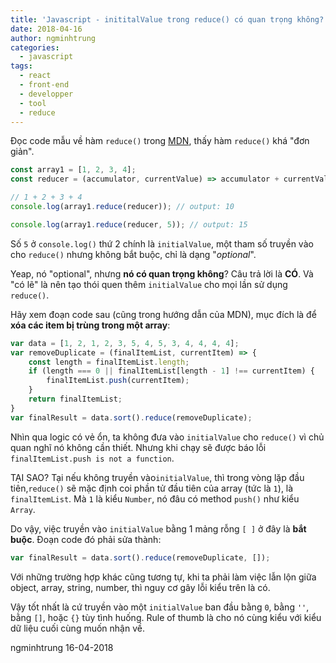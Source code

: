 ```yaml
---
title: 'Javascript - inititalValue trong reduce() có quan trọng không?'
date: 2018-04-16
author: ngminhtrung
categories:
  - javascript
tags:
  - react
  - front-end
  - developper
  - tool
  - reduce
---
```


Đọc code mẫu về hàm `reduce()` trong [MDN](https://developer.mozilla.org/en-US/docs/Web/JavaScript/Reference/Global_Objects/Array/reduce), thấy hàm `reduce()` khá "đơn giản".

```js
const array1 = [1, 2, 3, 4];
const reducer = (accumulator, currentValue) => accumulator + currentValue;

// 1 + 2 + 3 + 4
console.log(array1.reduce(reducer)); // output: 10

console.log(array1.reduce(reducer, 5)); // output: 15
```

Số `5` ở `console.log()` thứ 2 chính là `initialValue`, một tham số truyền vào cho `reduce()` nhưng không bắt buộc, chỉ là dạng "*optional*". 

Yeap, nó "optional", nhưng **nó có quan trọng không**? Câu trả lời là **CÓ**. Và "có lẽ" là nên tạo thói quen thêm `initialValue` cho mọi lần sử dụng `reduce()`.

Hãy xem đoạn code sau (cũng trong hướng dẫn của MDN), mục đích là để **xóa các item bị trùng trong một array**:

```javascript
var data = [1, 2, 1, 2, 3, 5, 4, 5, 3, 4, 4, 4, 4];
var removeDuplicate = (finalItemList, currentItem) => {
    const length = finalItemList.length;
    if (length === 0 || finalItemList[length - 1] !== currentItem) {
        finalItemList.push(currentItem);
    } 
    return finalItemList;
}
var finalResult = data.sort().reduce(removeDuplicate);
```
Nhìn qua logic có vẻ ổn, ta không đưa vào `initialValue` cho `reduce()` vì chủ quan nghĩ nó không cần thiết. Nhưng khi chạy sẽ được báo lỗi `finalItemList.push is not a function`. 

TẠI SAO? Tại nếu không truyền vào`initialValue`, thì trong vòng lặp đầu tiên,`reduce()` sẽ mặc định coi phần tử đầu tiên của array (tức là `1`), là `finalItemList`. Mà `1` là kiểu `Number`, nó đâu có method `push()` như kiểu `Array`.

Do vậy, việc truyền vào `initialValue` bằng 1 mảng rỗng `[ ]` ở đây là **bắt buộc**. Đoạn code đó phải sửa thành:
```js
var finalResult = data.sort().reduce(removeDuplicate, []);
```

Với những trường hợp khác cũng tương tự, khi ta phải làm việc lẫn lộn giữa object, array, string, number, thì nguy cơ gây lỗi kiểu trên là có. 

Vậy tốt nhất là cứ truyền vào một `initialValue` ban đầu bằng `0`, bằng `''`, bằng `[]`, hoặc `{}` tùy tình huống. Rule of thumb là cho nó cùng kiểu với kiểu dữ liệu cuối cùng muốn nhận về.

ngminhtrung 16-04-2018

